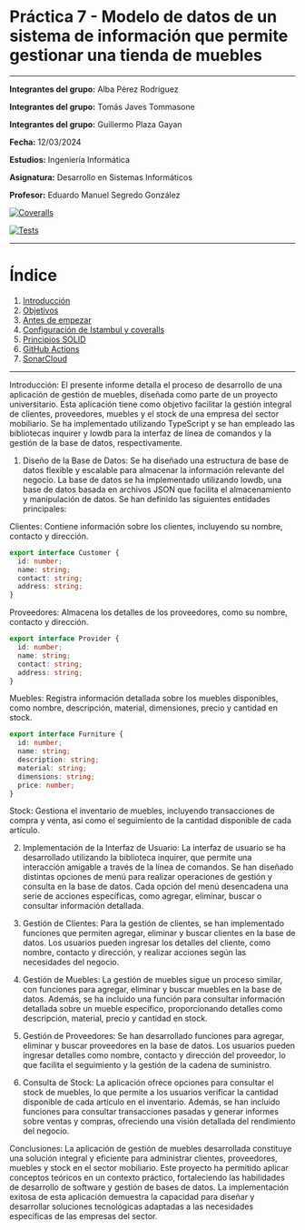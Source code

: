 # Práctica 7 - Modelo de datos de un sistema de información que permite gestionar una tienda de muebles

---

**Integrantes del grupo:** Alba Pérez Rodríguez

**Integrantes del grupo:** Tomás Javes Tommasone

**Integrantes del grupo:** Guillermo Plaza Gayan


**Fecha:** 12/03/2024

**Estudios:** Ingeniería Informática

**Asignatura:** Desarrollo en Sistemas Informáticos

**Profesor:** Eduardo Manuel Segredo González

[![Coveralls](https://github.com/ULL-ESIT-INF-DSI-2324/ull-esit-inf-dsi-23-24-prct07-dsikea-datamodel-groupt/actions/workflows/coveralls.yml/badge.svg)](https://github.com/ULL-ESIT-INF-DSI-2324/ull-esit-inf-dsi-23-24-prct07-dsikea-datamodel-groupt/actions/workflows/coveralls.yml)

[![Tests](https://github.com/ULL-ESIT-INF-DSI-2324/ull-esit-inf-dsi-23-24-prct07-dsikea-datamodel-groupt/actions/workflows/node.js.yml/badge.svg)](https://github.com/ULL-ESIT-INF-DSI-2324/ull-esit-inf-dsi-23-24-prct07-dsikea-datamodel-groupt/actions/workflows/node.js.yml)


---

# Índice

1. [Introducción](#1-introducción)
2. [Objetivos](#2-objetivos)
3. [Antes de empezar](#3-antes-de-empezar)
4. [Configuración de Istambul y coveralls](#4-configuracion-de-istambul-y-coveralls)
5. [Principios SOLID](#5-principios-solid)
6. [GitHub Actions](#github-actions)
7. [SonarCloud](#sonarcloud)

---


Introducción:
El presente informe detalla el proceso de desarrollo de una aplicación de gestión de muebles, diseñada como parte de un proyecto universitario. Esta aplicación tiene como objetivo facilitar la gestión integral de clientes, proveedores, muebles y el stock de una empresa del sector mobiliario. Se ha implementado utilizando TypeScript y se han empleado las bibliotecas inquirer y lowdb para la interfaz de línea de comandos y la gestión de la base de datos, respectivamente.

1. Diseño de la Base de Datos:
Se ha diseñado una estructura de base de datos flexible y escalable para almacenar la información relevante del negocio. La base de datos se ha implementado utilizando lowdb, una base de datos basada en archivos JSON que facilita el almacenamiento y manipulación de datos. Se han definido las siguientes entidades principales:

Clientes: Contiene información sobre los clientes, incluyendo su nombre, contacto y dirección.

``` ts
export interface Customer {
  id: number;
  name: string;
  contact: string;
  address: string;
}
```

Proveedores: Almacena los detalles de los proveedores, como su nombre, contacto y dirección.

``` ts
export interface Provider {
  id: number;
  name: string;
  contact: string;
  address: string;
}
```

Muebles: Registra información detallada sobre los muebles disponibles, como nombre, descripción, material, dimensiones, precio y cantidad en stock.

``` ts
export interface Furniture {
  id: number;
  name: string;
  description: string;
  material: string;
  dimensions: string;
  price: number;
}
```

Stock: Gestiona el inventario de muebles, incluyendo transacciones de compra y venta, así como el seguimiento de la cantidad disponible de cada artículo.



2. Implementación de la Interfaz de Usuario:
La interfaz de usuario se ha desarrollado utilizando la biblioteca inquirer, que permite una interacción amigable a través de la línea de comandos. Se han diseñado distintas opciones de menú para realizar operaciones de gestión y consulta en la base de datos. Cada opción del menú desencadena una serie de acciones específicas, como agregar, eliminar, buscar o consultar información detallada.

3. Gestión de Clientes:
Para la gestión de clientes, se han implementado funciones que permiten agregar, eliminar y buscar clientes en la base de datos. Los usuarios pueden ingresar los detalles del cliente, como nombre, contacto y dirección, y realizar acciones según las necesidades del negocio.

4. Gestión de Muebles:
La gestión de muebles sigue un proceso similar, con funciones para agregar, eliminar y buscar muebles en la base de datos. Además, se ha incluido una función para consultar información detallada sobre un mueble específico, proporcionando detalles como descripción, material, precio y cantidad en stock.

5. Gestión de Proveedores:
Se han desarrollado funciones para agregar, eliminar y buscar proveedores en la base de datos. Los usuarios pueden ingresar detalles como nombre, contacto y dirección del proveedor, lo que facilita el seguimiento y la gestión de la cadena de suministro.

6. Consulta de Stock:
La aplicación ofrece opciones para consultar el stock de muebles, lo que permite a los usuarios verificar la cantidad disponible de cada artículo en el inventario. Además, se han incluido funciones para consultar transacciones pasadas y generar informes sobre ventas y compras, ofreciendo una visión detallada del rendimiento del negocio.

Conclusiones:
La aplicación de gestión de muebles desarrollada constituye una solución integral y eficiente para administrar clientes, proveedores, muebles y stock en el sector mobiliario. Este proyecto ha permitido aplicar conceptos teóricos en un contexto práctico, fortaleciendo las habilidades de desarrollo de software y gestión de bases de datos. La implementación exitosa de esta aplicación demuestra la capacidad para diseñar y desarrollar soluciones tecnológicas adaptadas a las necesidades específicas de las empresas del sector.